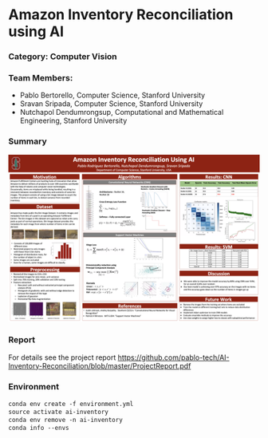 # Amazon Inventory Reconciliation using AI
### Category: Computer Vision
### Team Members: 
- Pablo Bertorello, Computer Science, Stanford University
- Sravan Sripada, Computer Science, Stanford University
- Nutchapol Dendumrongsup, Computational and Mathematical Engineering, Stanford University

### Summary
![picture](img/ProjectSummary.png)

### Report
For details see the project report https://github.com/pablo-tech/AI-Inventory-Reconciliation/blob/master/ProjectReport.pdf


### Environment

```
conda env create -f environment.yml
source activate ai-inventory
conda env remove -n ai-inventory
conda info --envs
```
